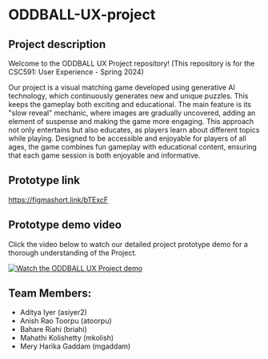 # ODDBALL-UX-project

## Project description

Welcome to the ODDBALL UX Project repository! (This repository is for the CSC591: User Experience - Spring 2024)

Our project is a visual matching game developed using generative AI technology, which continuously generates new and unique puzzles. This keeps the gameplay both exciting and educational. The main feature is its "slow reveal" mechanic, where images are gradually uncovered, adding an element of suspense and making the game more engaging. This approach not only entertains but also educates, as players learn about different topics while playing. Designed to be accessible and enjoyable for players of all ages, the game combines fun gameplay with educational content, ensuring that each game session is both enjoyable and informative.

## Prototype link
https://figmashort.link/bTExcF

## Prototype demo video

Click the video below to watch our detailed project prototype demo for a thorough understanding of the Project. 

[![Watch the ODDBALL UX Project demo](https://img.youtube.com/vi/3ro1h9f3R_s/0.jpg)](https://youtu.be/3ro1h9f3R_s?)

## Team Members:
- Aditya Iyer (asiyer2)
- Anish Rao Toorpu (atoorpu)
- Bahare Riahi (briahi)
- Mahathi Kolishetty (mkolish)
- Mery Harika Gaddam (mgaddam)

